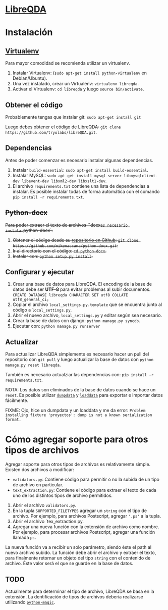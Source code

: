 [LibreQDA](https://github.com/tryolabs/libreQDA)
================================================

Instalación
===========

[Virtualenv](https://pypi.python.org/pypi/virtualenv)
------------------------------------------------------
Para mayor comodidad se recomienda utilizar un virtualenv.

1. Instalar Virtualenv: (`sudo apt-get install python-virtualenv` en Debian/Ubuntu).
2. Una vez instalado, crear un Virtualenv: `virtualenv libreqda`.
3. Activar el Virtualenv: `cd libreqda` y luego `source bin/activate`.

Obtener el código
-----------------
Probablemente tengas que instalar git: `sudo apt-get install git`

Luego debes obtener el código de LibreQDA: `git clone https://github.com/tryolabs/libreQDA.git`.


Dependencias
------------
Antes de poder comenzar es necesario instalar algunas dependencias.

1. Instalar `build-essential`: `sudo apt-get install build-essential`.
2. Instalar MySQL: `sudo apt-get install mysql-server libmysqlclient-dev libevent-dev libxml2-dev libxslt1-dev`.
3. El archivo `requirements.txt` contiene una lista de dependencias a instalar. Es posible instalar todas de forma automática con el comando `pip install -r requirements.txt`.

~~Python-docx~~
-----------
~~Para poder extraer el texto de archivos ``docx` es necesario instalar `python-docx`.~~

1. ~~Obtener el código desde su [repositorio en Github](https://github.com/mikemaccana/python-docx): `git clone https://github.com/mikemaccana/python-docx.git`.~~
2. ~~Ir al directorio con el código: `cd python-docx`.~~
3. ~~Instalar con: `python setup.py install`.~~

Configurar y ejecutar
---------------------
1. Crear una base de datos para LibreQDA. El encoding de la base de datos debe ser **UTF-8** para evitar problemas al subir documentos.
  `CREATE DATABASE libreqda CHARACTER SET utf8 COLLATE utf8_general_ci;`
2. Copiar el archivo `local_settings.py.template` que se encuentra junto al código a `local_settings.py`.
3. Abrir el nuevo archivo, `local_settings.py` y editar según sea necesario.
4. Crear la base de datos con django: `python manage.py syncdb`.
5. Ejecutar con: `python manage.py runserver`

Actualizar
----------
Para actualizar LibreQDA simplemente es necesario hacer un pull del repositorio con `git pull` y luego actualizar la base de datos con `python manage.py reset libreqda`.

También es necesario actualziar las dependencias con: `pip install -r requirements.txt`.

NOTA: Los datos son eliminados de la base de datos cuando se hace un `reset`. Es posible utilizar 
[`dumpdata`](https://docs.djangoproject.com/en/dev/ref/django-admin/#dumpdata-appname-appname-appname-model) y 
[`loaddata`](https://docs.djangoproject.com/en/dev/ref/django-admin/#loaddata-fixture-fixture) para exportar e importar datos fácilmente.

FIXME: Ojo, hice un dumpdata y un loaddata y me da error: `Problem installing fixture 'proyectos': dump is not a known serialization format.`

Cómo agregar soporte para otros tipos de archivos
=================================================
Agregar soporte para otros tipos de archivos es relativamente simple. Existen dos archivos a modificar:
* `validators.py`: Contiene código para permitir o no la subida de un tipo de archivo en particular.
* `text_extraction.py`: Contiene el código para extraer el texto de cada uno de los distintos tipos de archivo permitidos.

1. Abrir el archivo `validators.py`.
2. En la tupla `SUPPORTED_FILETYPES` agregar un `string` con el tipo de archivo. Por ejemplo, para archivos Postscript, agregar `'.ps'` a la tupla.
3. Abrir el archivo `tex_extraction.py.
4. Agregar una nueva función con la extensión de archivo como nombre. Por ejemplo, para procesar archivos Postscript, agregar una función llamada `ps`.

  La nueva función va a recibir un solo parámetro, siendo éste el path al nuevo archivo subido. 
  La función debe abrir el archivo y extraer el texto, para finalmente retornar un objeto del tipo `string` con el contenido de archivo. Éste valor será el que se guarde en la base de datos.

TODO
----
Actualmente para determinar el tipo de archivo, LibreQDA se basa en la extensión. La dentificación de tipos de archivos debería realizarse utilizando [`python-magic`](https://github.com/ahupp/python-magic).
